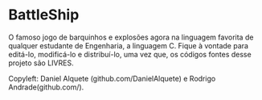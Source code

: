 # BattleShip
O famoso jogo de barquinhos e explosões agora na linguagem favorita de qualquer estudante de Engenharia, a linguagem C.
Fique à vontade para editá-lo, modificá-lo e distribuí-lo, uma vez que, os códigos fontes desse projeto são LIVRES.

Copyleft: Daniel Alquete (github.com/DanielAlquete) e Rodrigo Andrade(github.com/).
